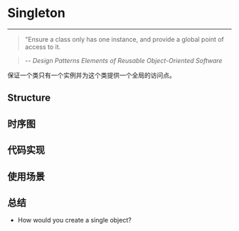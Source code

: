 # Singleton

---
> "Ensure a class only has one instance, and provide a global point of access to
it.

> -- *Design Patterns Elements of Reusable Object-Oriented Software*

保证一个类只有一个实例并为这个类提供一个全局的访问点。
   
   

## Structure

## 时序图

## 代码实现

## 使用场景

## 总结
* How would you create a single object?



